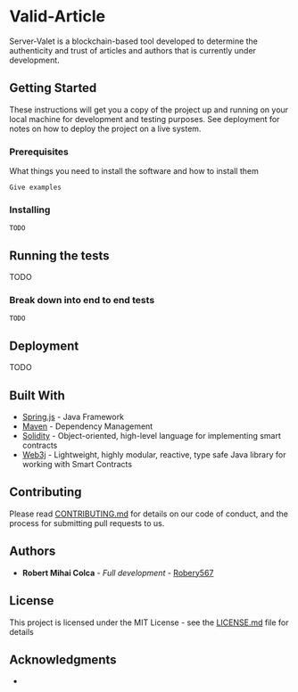 # Valid-Article

Server-Valet is a blockchain-based tool developed to determine the authenticity and trust of articles and authors that is currently under development.

## Getting Started

These instructions will get you a copy of the project up and running on your local machine for development and testing purposes. See deployment for notes on how to deploy the project on a live system.

### Prerequisites

What things you need to install the software and how to install them

```
Give examples
```

### Installing

```
TODO
```

## Running the tests

TODO

### Break down into end to end tests

```
TODO
```


## Deployment

TODO

## Built With

* [Spring.js](https://spring.js.org/) - Java Framework
* [Maven](https://maven.apache.org/) - Dependency Management
* [Solidity](https://solidity.readthedocs.io/) - Object-oriented, high-level language for implementing smart contracts
* [Web3j](http://web3j.io/) - Lightweight, highly modular, reactive, type safe Java library for working with Smart Contracts

## Contributing

Please read [CONTRIBUTING.md](CONTRIBUTING.md) for details on our code of conduct, and the process for submitting pull requests to us.


## Authors

* **Robert Mihai Colca** - *Full development* - [Robery567](https://github.com/robery567)

## License

This project is licensed under the MIT License - see the [LICENSE.md](LICENSE.md) file for details

## Acknowledgments
*
